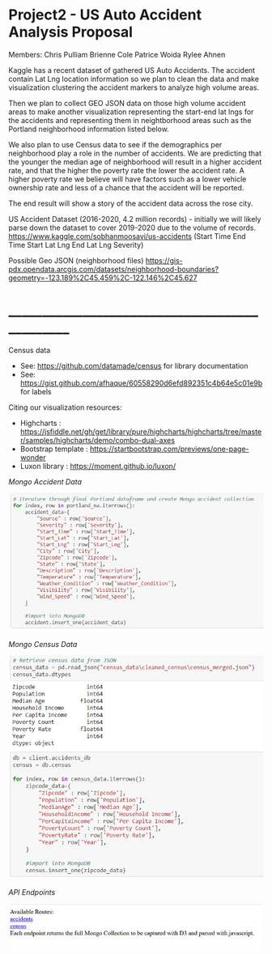 # Project2 - US Auto Accident Analysis Proposal

Members:
Chris Pulliam
Brienne Cole
Patrice Woida
Rylee Ahnen

Kaggle has a recent dataset of gathered US Auto Accidents.  The accident contain Lat Lng location information so we plan to clean the data and make visualization clustering the accident markers to analyze high volume areas.

Then we plan to collect GEO JSON data on those high volume accident areas to make another visualization representing the start-end lat lngs for the accidents and representing them in neightborhood areas such as the Portland neighborhood information listed below.

We also plan to use Census data to see if the demographics per neighborhood play a role in the number of accidents. We are predicting that the younger the median age of neighborhood will result in a higher accident rate,  and that the higher the poverty rate the lower the accident rate.  A higher poverty rate we believe will have factors such as a lower vehicle ownership rate and less of a chance that the accident will be reported.

The end result will show a story of the accident data across the rose city.



US Accident Dataset (2016-2020, 4.2 million records) - initially we will likely parse down the dataset to cover 2019-2020 due to the volume of records.
https://www.kaggle.com/sobhanmoosavi/us-accidents
(Start Time
End Time
Start Lat Lng
End Lat Lng
Severity)


Possible Geo JSON (neighborhood files)
https://gis-pdx.opendata.arcgis.com/datasets/neighborhood-boundaries?geometry=-123.189%2C45.459%2C-122.146%2C45.627

# ______________________________________________

Census data 
 - See: https://github.com/datamade/census for library documentation
 - See: https://gist.github.com/afhaque/60558290d6efd892351c4b64e5c01e9b for labels

Citing our visualization resources:
- Highcharts : https://jsfiddle.net/gh/get/library/pure/highcharts/highcharts/tree/master/samples/highcharts/demo/combo-dual-axes
- Bootstrap template : https://startbootstrap.com/previews/one-page-wonder
- Luxon library : https://moment.github.io/luxon/

*Mongo Accident Data*

![Mongo Accidents](https://github.com/pulliam-chris/Project2/blob/main/images/Mongo_accidents.JPG)

*Mongo Census Data*

![Mongo Census](https://github.com/pulliam-chris/Project2/blob/main/images/Mongo_census.JPG)

*API Endpoints*

![API Endpoints](https://github.com/pulliam-chris/Project2/blob/main/images/API_endpoints.JPG)

